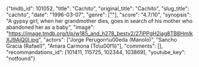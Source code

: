 {"tmdb_id": 101052, "title": "Cachito", "original_title": "Cachito", "slug_title": "cachito", "date": "1996-03-07", "genre": [""], "score": "4.7/10", "synopsis": "A gypsy girl, when her grandmother dies, goes in search of his mother who abandoned her as a baby", "image": "https://image.tmdb.org/t/p/w185_and_h278_bestv2/27iPPgH2iag8TB8HmIkXJ9AiQ0I.jpg", "actors": ["Jorge Perugorr\u00eda (Manolo)", "Sancho Gracia (Rafael)", "Amara Carmona (To\u00f1i)"], "comments": [], "recommandations_id": [101411, 115725, 102344, 103869], "youtube_key": "notfound"}